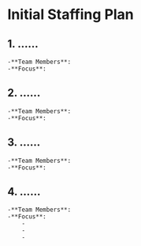 # Initial Staffing Plan


## **1. ......**
    -**Team Members**:
    -**Focus**:

## **2. ......**
    -**Team Members**:
    -**Focus**:

## **3. ......**
    -**Team Members**:
    -**Focus**:


## **4. ......**
    -**Team Members**:
    -**Focus**:
        -
        -
        -
